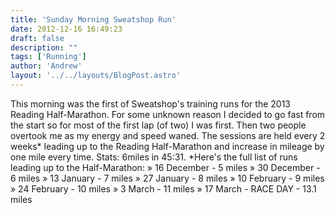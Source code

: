 ```yaml
---
title: 'Sunday Morning Sweatshop Run'
date: 2012-12-16 16:49:23
draft: false
description: ""
tags: ['Running']
author: 'Andrew'
layout: '../../layouts/BlogPost.astro'
---
```


This morning was the first of Sweatshop's training runs for the 2013 Reading Half-Marathon. For some unknown reason I decided to go fast from the start so for most of the first lap (of two) I was first. Then two people overtook me as my energy and speed waned. The sessions are held every 2 weeks\* leading up to the Reading Half-Marathon and increase in mileage by one mile every time. Stats: 6miles in 45:31. \*Here's the full list of runs leading up to the Half-Marathon: » 16 December - 5 miles » 30 December - 6 miles » 13 January - 7 miles » 27 January - 8 miles » 10 February - 9 miles » 24 February - 10 miles » 3 March - 11 miles » 17 March - RACE DAY - 13.1 miles
